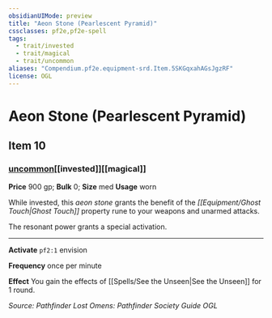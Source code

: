 ```yaml
---
obsidianUIMode: preview
title: "Aeon Stone (Pearlescent Pyramid)"
cssclasses: pf2e,pf2e-spell
tags:
  - trait/invested
  - trait/magical
  - trait/uncommon
aliases: "Compendium.pf2e.equipment-srd.Item.5SKGqxahAGsJgzRF"
license: OGL
---
```

# Aeon Stone (Pearlescent Pyramid)
## Item 10
### [uncommon](uncommon "Uncommon Rarity Trait")[[invested]][[magical]]


**Price** 900 gp; 
**Bulk** 0; **Size** med
**Usage** worn

While invested, this _aeon stone_ grants the benefit of the _[[Equipment/Ghost Touch|Ghost Touch]]_ property rune to your weapons and unarmed attacks.

The resonant power grants a special activation.

* * *

**Activate** `pf2:1` envision

**Frequency** once per minute

**Effect** You gain the effects of [[Spells/See the Unseen|See the Unseen]] for 1 round.

*Source: Pathfinder Lost Omens: Pathfinder Society Guide*
*OGL*